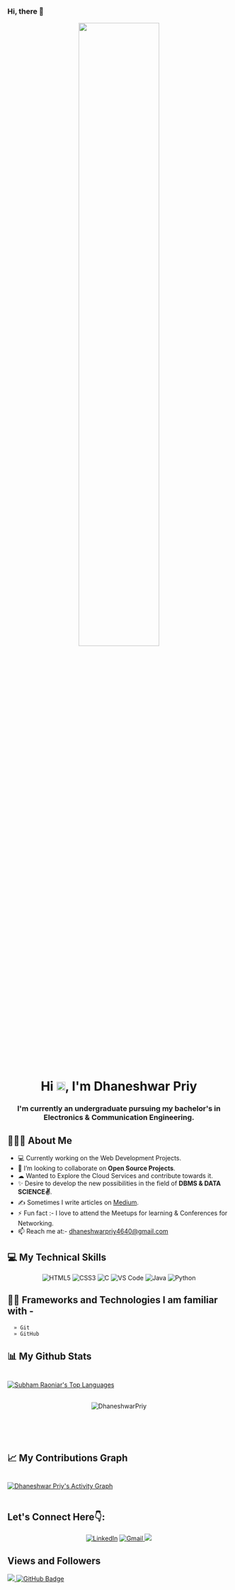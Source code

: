 ### Hi, there 👋

<div align="center">
<a href="#"><img width="60%" height="auto" src="https://user-images.githubusercontent.com/55389276/140866485-8fb1c876-9a8f-4d6a-98dc-08c4981eaf70.gif" height="90px"/></a>
</div>
 
<h1 align="center">Hi <img src="https://raw.githubusercontent.com/MartinHeinz/MartinHeinz/master/wave.gif" width="20px">, I'm Dhaneshwar Priy</h1>


<h3 align="center">I'm currently an undergraduate pursuing my bachelor's in Electronics & Communication Engineering.</h3>

## 👨🏻‍💻 About Me 
 
 
 - 💻 Currently working on the Web Development Projects.
 - 👯 I’m looking to collaborate on **Open Source Projects**.
 -  ☁ Wanted to Explore the Cloud Services and contribute towards it.
 - ✨ Desire to develop the new possibilities in the field of **DBMS & DATA SCIENCE✌**.
 - ✍ Sometimes I write articles on [Medium](https://medium.com/@dhaneshwarpriy4640).
 - ⚡ Fun fact :- I love to attend the Meetups for learning & Conferences for Networking.
 - 📫 Reach me at:- dhaneshwarpriy4640@gmail.com

## 💻 My Technical Skills

<p align="center">
    
 <img alt="HTML5" src="https://img.shields.io/badge/html5-%23E34F26.svg?&style=for-the-badge&logo=html5&logoColor=white" />
 <img alt="CSS3" src="https://img.shields.io/badge/css3-%231572B6.svg?&style=for-the-badge&logo=css3&logoColor=white" />
 <img alt="C" src="https://img.shields.io/badge/c-%2300599C.svg?&style=for-the-badge&logo=c&logoColor=white" />
 <img alt="VS Code" src="https://img.shields.io/badge/Visual_Studio_Code-0078D4?style=for-the-badge&logo=visual%20studio%20code&logoColor=white" />
 <img alt="Java" src="https://img.shields.io/badge/java-%23ED8B00.svg?&style=for-the-badge&logo=java&logoColor=white" />
 <img alt="Python" src="https://img.shields.io/badge/python-%2314354C.svg?style=for-the-badge&logo=python&logoColor=white" />

 </p>

  ## 👩‍💻 Frameworks and Technologies I am familiar with - 
      » Git
      » GitHub

  ## 📊 My Github Stats

  <br/>
  <a href="https://github.com/Dhaneshwar1908/github-readme-stats"><img alt="Subham Raoniar's Top Languages" src="https://github-readme-stats.vercel.app/api/top-langs/?username=Dhaneshwar1908&langs_count=8&count_private=true&layout=compact&theme=react&hide_border=true&bg_color=0D1117" /></a>
  <br/>
  
  <br/>
  <div align="center">
<p><img align="center" src="https://github-readme-streak-stats.herokuapp.com/?user=Dhaneshwar1908&theme=dark" alt="DhaneshwarPriy"/></p>
  </div>
<br/>

<br/>
<br/>

## 📈 My Contributions Graph

<br/>
<a href="https://github.com/Dhaneshwar1908/github-readme-activity-graph"><img alt="Dhaneshwar Priy's Activity Graph" src="https://activity-graph.herokuapp.com/graph?username=Dhaneshwar1908&bg_color=0D1117&color=5BCDEC&line=5BCDEC&point=FFFFFF&hide_border=true" /></a>

<br/>
<br/>

## Let's Connect Here👇:

<div align="center">

<a  href="https://www.linkedin.com/in/dhaneshwar-priy-625449221/" target="_blank"><img alt="LinkedIn" src="https://img.shields.io/badge/linkedin%20-%230077B5.svg?&style=for-the-badge&logo=linkedin&logoColor=white" /></a>
<a href="mailto:dhaneshwarpriy4640@gmail.com"><img  alt="Gmail" src="https://img.shields.io/badge/Gmail-D14836?style=for-the-badge&logo=gmail&logoColor=white" />
<a href="https://twitter.com/Dhaneshwar1908" target="_blank"><img src="https://img.shields.io/badge/twitter-%2300acee.svg?&style=for-the-badge&logo=twitter&logoColor=white&alt=twitter" /></a>

</div>

## Views and Followers
<a href="https://github.com/Dhaneshwar1908/github-profile-views-counter">
    <img src="https://komarev.com/ghpvc/?username=Dhaneshwar1908">
</a>
<a href="https://github.com/Dhaneshwar1908?tab=followers"><img src="https://img.shields.io/github/followers/Dhaneshwar1908?label=Followers&style=social" alt="GitHub Badge"></a>
 
      
<!--
**Dhaneshwar1908/dhaneshwar1908** is a ✨ _special_ ✨ repository because its `README.md` (this file) appears on your GitHub profile.

Here are some ideas to get you started:

- 🔭 I’m currently working on ...
- 🌱 I’m currently learning ...
- 👯 I’m looking to collaborate on ...
- 🤔 I’m looking for help with ...
- 💬 Ask me about ...
- 📫 How to reach me: ...
- 😄 Pronouns: ...
- ⚡ Fun fact: ...
-->
